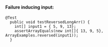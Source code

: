#### Failure inducing input:
```
@Test
  public void testReversedLongArr() {
    int[] input1 = { 5, 9, 13};
    assertArrayEquals(new int[]{ 13, 9, 5}, ArrayExamples.reversed(input1));
  }

```
